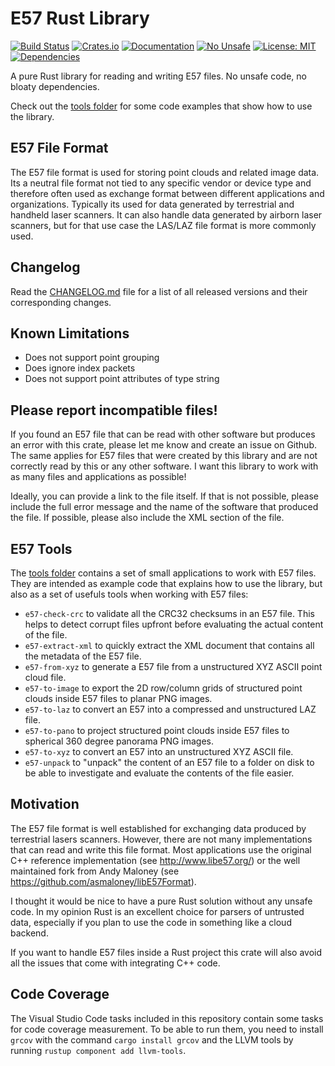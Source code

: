 # E57 Rust Library
[![Build Status](https://github.com/cry-inc/e57/workflows/CI/badge.svg)](https://github.com/cry-inc/e57/actions)
[![Crates.io](https://img.shields.io/crates/v/e57.svg)](https://crates.io/crates/e57)
[![Documentation](https://docs.rs/e57/badge.svg)](https://docs.rs/e57)
[![No Unsafe](https://img.shields.io/badge/unsafe-forbidden-brightgreen.svg)](https://doc.rust-lang.org/nomicon/meet-safe-and-unsafe.html)
[![License: MIT](https://img.shields.io/badge/License-MIT-blue.svg)](https://opensource.org/licenses/MIT)
[![Dependencies](https://deps.rs/repo/github/cry-inc/e57/status.svg)](https://deps.rs/repo/github/cry-inc/e57)

A pure Rust library for reading and writing E57 files. No unsafe code, no bloaty dependencies.

Check out the [tools folder](tools/) for some code examples that show how to use the library.

## E57 File Format
The E57 file format is used for storing point clouds and related image data.
Its a neutral file format not tied to any specific vendor or device type and therefore often used
as exchange format between different applications and organizations.
Typically its used for data generated by terrestrial and handheld laser scanners.
It can also handle data generated by airborn laser scanners,
but for that use case the LAS/LAZ file format is more commonly used.

## Changelog
Read the [CHANGELOG.md](CHANGELOG.md) file for a list of all released versions and their corresponding changes.

## Known Limitations
* Does not support point grouping
* Does ignore index packets
* Does not support point attributes of type string

## Please report incompatible files!
If you found an E57 file that can be read with other software but produces an error with this crate,
please let me know and create an issue on Github.
The same applies for E57 files that were created by this library and are not correctly read by this or any other software.
I want this library to work with as many files and applications as possible!

Ideally, you can provide a link to the file itself. If that is not possible,
please include the full error message and the name of the software that produced the file.
If possible, please also include the XML section of the file.

## E57 Tools
The [tools folder](tools/) contains a set of small applications to work with E57 files.
They are intended as example code that explains how to use the library,
but also as a set of usefuls tools when working with E57 files:

* `e57-check-crc` to validate all the CRC32 checksums in an E57 file. This helps to detect corrupt files upfront before evaluating the actual content of the file.
* `e57-extract-xml` to quickly extract the XML document that contains all the metadata of the E57 file.
* `e57-from-xyz` to generate a E57 file from a unstructured XYZ ASCII point cloud file.
* `e57-to-image` to export the 2D row/column grids of structured point clouds inside E57 files to planar PNG images.
* `e57-to-laz` to convert an E57 into a compressed and unstructured LAZ file.
* `e57-to-pano` to project structured point clouds inside E57 files to spherical 360 degree panorama PNG images.
* `e57-to-xyz` to convert an E57 into an unstructured XYZ ASCII file.
* `e57-unpack` to "unpack" the content of an E57 file to a folder on disk to be able to investigate and evaluate the contents of the file easier.

## Motivation
The E57 file format is well established for exchanging data produced by terrestrial lasers scanners.
However, there are not many implementations that can read and write this file format.
Most applications use the original C++ reference implementation (see http://www.libe57.org/)
or the well maintained fork from Andy Maloney (see https://github.com/asmaloney/libE57Format).

I thought it would be nice to have a pure Rust solution without any unsafe code.
In my opinion Rust is an excellent choice for parsers of untrusted data,
especially if you plan to use the code in something like a cloud backend.

If you want to handle E57 files inside a Rust project this crate will also avoid
all the issues that come with integrating C++ code.

## Code Coverage
The Visual Studio Code tasks included in this repository contain some tasks for code coverage measurement.
To be able to run them, you need to install `grcov` with the command `cargo install grcov` and the
LLVM tools by running `rustup component add llvm-tools`.
